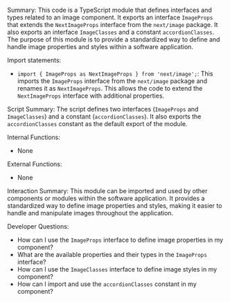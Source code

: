 Summary:
This code is a TypeScript module that defines interfaces and types related to an image component. It exports an interface `ImageProps` that extends the `NextImageProps` interface from the `next/image` package. It also exports an interface `ImageClasses` and a constant `accordionClasses`. The purpose of this module is to provide a standardized way to define and handle image properties and styles within a software application.

Import statements:
- `import { ImageProps as NextImageProps } from 'next/image';`: This imports the `ImageProps` interface from the `next/image` package and renames it as `NextImageProps`. This allows the code to extend the `NextImageProps` interface with additional properties.

Script Summary:
The script defines two interfaces (`ImageProps` and `ImageClasses`) and a constant (`accordionClasses`). It also exports the `accordionClasses` constant as the default export of the module.

Internal Functions:
- None

External Functions:
- None

Interaction Summary:
This module can be imported and used by other components or modules within the software application. It provides a standardized way to define image properties and styles, making it easier to handle and manipulate images throughout the application.

Developer Questions:
- How can I use the `ImageProps` interface to define image properties in my component?
- What are the available properties and their types in the `ImageProps` interface?
- How can I use the `ImageClasses` interface to define image styles in my component?
- How can I import and use the `accordionClasses` constant in my component?